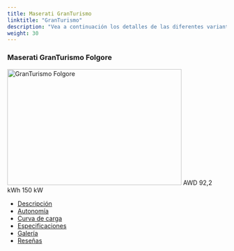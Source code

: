 ```yaml
---
title: Maserati GranTurismo
linktitle: "GranTurismo"
description: "Vea a continuación los detalles de las diferentes variantes de Maserati GranTurismo"
weight: 30
---
```

<!-- markdownlint-disable MD033 -->
<!-- markdownlint-disable MD010 -->
<div class="container p-3 mb-4 bg-body-tertiary rounded border">
<h3>Maserati GranTurismo Folgore</h3>
	<div class="row">
		<div class="col col-12 col-md-6">
			<a href="granturismo_folgore/"><img src="https://media.evkx.net/multimedia/models/maserati/granturismo/granturismo_folgore/main_1_xst.jpg" class="img-fluid" width="400px" height="266px" alt="GranTurismo Folgore" ></a>
<i class="bi bi-record2-fill"></i> AWD <i class="bi bi-battery-full"></i> 92,2 kWh <i class="bi bi-ev-station"></i> 150 kW 
		</div>
		<div class="col col-12 col-md-6">
			<ul class="list-group list-group-flush">
				<li class="list-group-item list-group-item-action"><a href="granturismo_folgore/" class="text-decoration-none text-black"><i class="bi-car-front"></i> Descripción</a></li>
				<li class="list-group-item list-group-item-action"><a href="granturismo_folgore/rangeandconsumption/" class="text-decoration-none text-black" ><i class="bi-file-earmark-bar-graph"></i> Autonomía</a></li>
				<li class="list-group-item list-group-item-action"><a href="granturismo_folgore/chargingcurve/" class="text-decoration-none text-black" ><i class="bi-battery-charging"></i> Curva de carga</a></li>
				<li class="list-group-item list-group-item-action"><a href="granturismo_folgore/specifications/" class="text-decoration-none text-black" ><i class="bi-layout-text-sidebar-reverse"></i> Especificaciones</a></li>
				<li class="list-group-item list-group-item-action"><a href="granturismo_folgore/gallery/" class="text-decoration-none text-black" ><i class="bi-images"></i> Galería</a></li>
				<li class="list-group-item list-group-item-action"><a href="granturismo_folgore/reviews/" class="text-decoration-none text-black" ><i class="bi-person-video2"></i> Reseñas</a></li>
			</ul>
		</div>
	</div>
</div>
